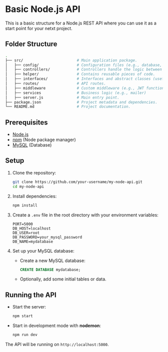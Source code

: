 # Basic Node.js API
This is a basic structure for a Node.js REST API where you can use it as a start point for your netxt project.

## Folder Structure
```bash
.
├── src/                        # Main application package.
│   ├── config/                 # Configuration files (e.g., database, constants)
│   ├── controllers/            # Controllers handle the logic between views and core.
│   ├── helper/                 # Contains reusable pieces of code.
│   ├── interfaces/             # Interfaces and abstract classes (useful for design patterns)
│   ├── routes/                 # API routes.
│   ├── middleware              # Custom middleware (e.g., JWT functions)
│   ├── services                # Business logic (e.g., mailer)
│   ├── server.js               # Main entry point.
├── package.json                # Project metadata and dependencies.
└── README.md                   # Project documentation.
```

## Prerequisites
- [Node.js](https://nodejs.org/)
- [npm](https://www.npmjs.com/) (Node package manager)
- [MySQL](https://www.mysql.com/) (Database)

## Setup
1. Clone the repository:
    ```bash
    git clone https://github.com/your-username/my-node-api.git
    cd my-node-api
    ```
2. Install dependencies:
    ```bash
    npm install
    ```
3. Create a `.env` file in the root directory with your environment variables:
    ```
    PORT=5000
    DB_HOST=localhost
    DB_USER=root
    DB_PASSWORD=your_mysql_password
    DB_NAME=mydatabase
    ```
4. Set up your MySQL database:
    - Create a new MySQL database:

        ```sql
        CREATE DATABASE mydatabase;
        ```
    - Optionally, add some initial tables or data.

## Running the API
- Start the server:
    ```bash
    npm start
    ```
- Start in development mode with **nodemon**:
    ```bash
    npm run dev
    ```
The API will be running on `http://localhost:5000`.
